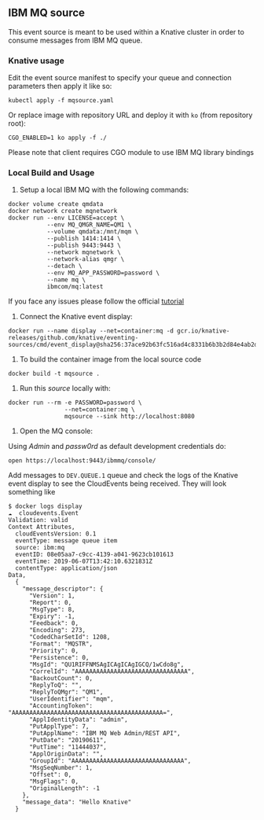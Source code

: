 ## IBM MQ source

This event source is meant to be used within a Knative cluster in order to consume messages from IBM MQ queue.

### Knative usage

Edit the event source manifest to specify your queue and connection parameters then apply it like so:

```
kubectl apply -f mqsource.yaml
```

Or replace image with repository URL and deploy it with `ko` (from repository root):

```
CGO_ENABLED=1 ko apply -f ./
```

Please note that client requires CGO module to use IBM MQ library bindings 

### Local Build and Usage

1. Setup a local IBM MQ with the following commands:

```shell
docker volume create qmdata
docker network create mqnetwork
docker run --env LICENSE=accept \
           --env MQ_QMGR_NAME=QM1 \
           --volume qmdata:/mnt/mqm \
           --publish 1414:1414 \
           --publish 9443:9443 \
           --network mqnetwork \
           --network-alias qmgr \
           --detach \
           --env MQ_APP_PASSWORD=password \
           --name mq \
           ibmcom/mq:latest
```

If you face any issues please follow the official [tutorial](https://developer.ibm.com/messaging/learn-mq/mq-tutorials/mq-connect-to-queue-manager/#docker)

1. Connect the Knative event display:

```shell
docker run --name display --net=container:mq -d gcr.io/knative-releases/github.com/knative/eventing-sources/cmd/event_display@sha256:37ace92b63fc516ad4c8331b6b3b2d84e4ab2d8ba898e387c0b6f68f0e3081c4
```

1. To build the container image from the local source code

```shell
docker build -t mqsource .
```

1. Run this _source_ locally with:

```shell
docker run --rm -e PASSWORD=password \
                --net=container:mq \
                mqsource --sink http://localhost:8080
```

1. Open the MQ console:

Using _Admin_ and _passw0rd_ as default development credentials do:

`open https://localhost:9443/ibmmq/console/` 

Add messages to `DEV.QUEUE.1` queue and check the logs of the Knative event display to see the CloudEvents being received. They will look something like

```
$ docker logs display
☁️  cloudevents.Event
Validation: valid
Context Attributes,
  cloudEventsVersion: 0.1
  eventType: message queue item
  source: ibm:mq
  eventID: 08e05aa7-c9cc-4139-a041-9623cb101613
  eventTime: 2019-06-07T13:42:10.6321831Z
  contentType: application/json
Data,
  {
    "message_descriptor": {
      "Version": 1,
      "Report": 0,
      "MsgType": 8,
      "Expiry": -1,
      "Feedback": 0,
      "Encoding": 273,
      "CodedCharSetId": 1208,
      "Format": "MQSTR",
      "Priority": 0,
      "Persistence": 0,
      "MsgId": "QU1RIFFNMSAgICAgICAgIGCQ/1wCdo8g",
      "CorrelId": "AAAAAAAAAAAAAAAAAAAAAAAAAAAAAAAA",
      "BackoutCount": 0,
      "ReplyToQ": "",
      "ReplyToQMgr": "QM1",
      "UserIdentifier": "mqm",
      "AccountingToken": "AAAAAAAAAAAAAAAAAAAAAAAAAAAAAAAAAAAAAAAAAAA=",
      "ApplIdentityData": "admin",
      "PutApplType": 7,
      "PutApplName": "IBM MQ Web Admin/REST API",
      "PutDate": "20190611",
      "PutTime": "11444037",
      "ApplOriginData": "",
      "GroupId": "AAAAAAAAAAAAAAAAAAAAAAAAAAAAAAAA",
      "MsgSeqNumber": 1,
      "Offset": 0,
      "MsgFlags": 0,
      "OriginalLength": -1
    },
    "message_data": "Hello Knative"
  }
```
